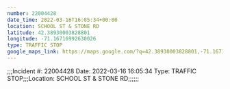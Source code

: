 ```yaml
---
number: 22004428
date_time: 2022-03-16T16:05:34+00:00
location: SCHOOL ST & STONE RD
latitude: 42.38930003828801
longitude: -71.16716992630026
type: TRAFFIC STOP
google_maps_link: https://maps.google.com/?q=42.38930003828801,-71.16716992630026
---
```


;;;Incident #: 22004428   Date: 2022-03-16 16:05:34    Type: TRAFFIC STOP;;;Location: SCHOOL ST & STONE RD;;;;;;
